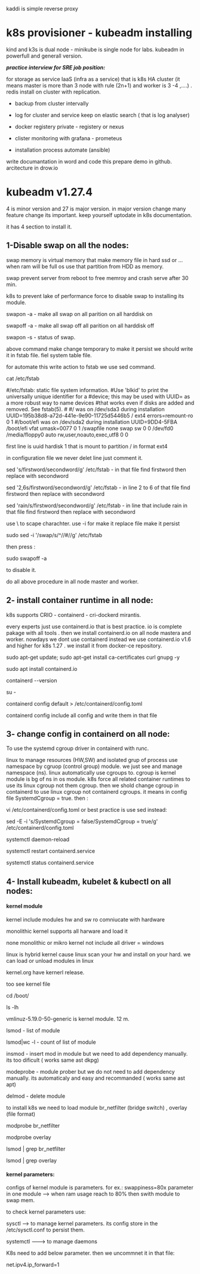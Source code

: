 
kaddi is simple reverse proxy

# k8s provisioner - kubeadm installing


kind and k3s is dual node - minikube is single node for labs. kubeadm in powerfull and generall version.



***practice interview for SRE job position:***

for storage as service IaaS (infra as a service) that is k8s HA cluster (it means master is more than 3 node with rule (2n+1) and worker is 3 -4 ,....) . redis install on cluster with replication.

- backup from cluster intervally

- log for cluster and service keep on elastic search ( that is log analyser)

- docker registery private - registery or nexus

- clister monitoring with grafana - prometeus

- installation process automate (ansible)

write documantation in word and code this prepare demo in github. arcitecture in drow.io 


# kubeadm v1.27.4

4 is minor version and 27 is major version. in major version change many feature change its important. keep yourself uptodate in k8s documentation.

it has 4 section to install it.

## 1-Disable swap on all the nodes:

swap memory is virtual memory that make memory file in hard ssd or ... when ram will be full os use that partition from HDD as memory.

swap prevent server from reboot to free memroy and crash serve after 30 min.

k8s to prevent lake of performance force to disable swap to installing its module.

swapon -a    - make all swap on all parition on all harddisk on

swapoff -a    - make all swap off all parition on all harddisk off

swapon -s    - status of swap.

above command make change temporary to make it persist we should write it in fstab file. fiel system table file.

for automate this write action to fstab we use sed command.

cat /etc/fstab


#/etc/fstab: static file system information.
#Use 'blkid' to print the universally unique identifier for a
#device; this may be used with UUID= as a more robust way to name devices
#that works even if disks are added and removed. See fstab(5).
#<file system> <mount point>   <type>  <options>       <dump>  <pass>
#/ was on /dev/sda3 during installation
UUID=195b38d8-a72d-441e-9e90-11725d5446b5 /               ext4    errors=remount-ro 0       1
#/boot/efi was on /dev/sda2 during installation
UUID=9DD4-5FBA  /boot/efi       vfat    umask=0077      0       1
/swapfile                                 none            swap    sw              0       0
/dev/fd0        /media/floppy0  auto    rw,user,noauto,exec,utf8 0       0

first line is uuid hardisk 1 that is mount to partition / in format ext4 

in configuration file we never delet line just comment it.


sed 's/firstword/secondword/g' /etc/fstab  - in that file find firstword then replace with secondword

sed '2,6s/firstword/secondword/g' /etc/fstab   -  in line 2 to 6 of that file find firstword then replace with secondword

sed 'rain/s/firstword/secondword/g' /etc/fstab   -  in line that include rain in that file find firstword then replace with secondword


use \ to scape charachter. use -i for make it replace file make it persist


sudo sed -i '/swap/s/^\//\#\//g' /etc/fstab

then press :

sudo swapoff -a

to disable it.

do all above procedure in all node master and worker.


## 2- install container runtime in all node:

k8s supports CRIO - containerd - cri-dockerd mirantis.

every experts just use containerd.io that is best practice. io is complete pakage with all tools . then we install containerd.io on all node mastera and worker. nowdays we dont use containerd instead we use containerd.io v1.6 and higher for k8s 1.27 . we install it from docker-ce repository.


sudo apt-get update; sudo apt-get install ca-certificates curl gnupg -y

sudo apt install containerd.io

 containerd --version

su -

containerd config default > /etc/containerd/config.toml

containerd config include all config and write them in that file



## 3- change config in containerd on all node:

To use the systemd cgroup driver in containerd with runc. 

linux to manage resources (HW,SW) and isolated grup of process use namespace by cgruop (control group) module. we just see and manage namespace (ns). linux automatically use cgroups to. cgroup is kernel module is bg of ns in os module. k8s force all related container runtimes to use its linux cgroup not them cgroup. then we shold change cgroup in containerd to use linux cgroup not containerd cgroups. it means in config file SystemdCgroup = true. then :

vi /etc/containerd/config.toml  or best practice is use sed instead:


sed -E -i 's/SystemdCgroup = false/SystemdCgroup = true/g' /etc/containerd/config.toml


systemctl daemon-reload

systemctl restart containerd.service


systemctl status containerd.service

## 4- Install kubeadm, kubelet & kubectl on all nodes:


#### kernel module 

kernel include modules hw and sw ro comniucate with hardware

monolithic kernel supports all harware and load it

none monolithic or mikro kernel not include all driver = windows

linux is hybrid kernel cause linux scan your hw and install on your hard. we can load or unload modules in linux

kernel.org have kernerl release.

too see kernel file 

cd /boot/

ls -lh

vmlinuz-5.19.0-50-generic is kernel module. 12 m. 

lsmod   - list of module

lsmod|wc -l   - count of list of module

insmod  - insert mod in module but we need to add dependency manually. its too dificult ( works same ast dkpg)

modeprobe   -  module prober but we do not need to add dependency manually. its automaticaly and easy and recommanded ( works same ast apt)

delmod  -  delete module

to install k8s we need to load module br_netfilter (bridge switch) , overlay (file format)

  
  modprobe br_netfilter
  
  modprobe overlay
  
   
  lsmod | grep  br_netfilter
  
  lsmod | grep overlay
  

#### kernel parameters:


configs of kernel module is  parameters. for ex.: swappiness=80x parameter in one module --> when ram usage reach to 80% then swith module to swap mem.

to check kernel parameters use:

sysctl  --> to manage kernel parameters. its config store in the /etc/sysctl.conf to persist them. 

systemctl ---> to manage daemons


K8s need to add below parameter. then we uncommnet it in that file:

net.ipv4.ip_forward=1































